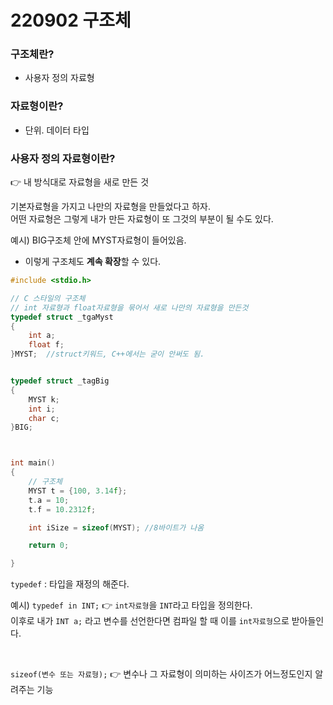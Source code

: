 # 220902 구조체

### 구조체란?  
* 사용자 정의 자료형

### 자료형이란?  
* 단위. 데이터 타입


### 사용자 정의 자료형이란?
👉 내 방식대로 자료형을 새로 만든 것

기본자료형을 가지고 나만의 자료형을 만들었다고 하자.  
어떤 자료형은 그렇게 내가 만든 자료형이 또 그것의 부분이 될 수도 있다.

예시) BIG구조체 안에 MYST자료형이 들어있음.  
* 이렇게 구조체도 **계속 확장**할 수 있다.



```cpp
#include <stdio.h>

// C 스타일의 구조체
// int 자료형과 float자료형을 묶어서 새로 나만의 자료형을 만든것
typedef struct _tgaMyst
{
	int a;
	float f;
}MYST;  //struct키워드, C++에서는 굳이 안써도 됨.


typedef struct _tagBig
{
	MYST k;
	int i;
	char c;
}BIG;  



int main()
{
	// 구조체
	MYST t = {100, 3.14f};
	t.a = 10;
	t.f = 10.2312f;

	int iSize = sizeof(MYST); //8바이트가 나옴

	return 0;

}
```



`typedef` : 타입을 재정의 해준다.

예시) `typedef in INT;` 👉 `int자료형`을 `INT`라고 타입을 정의한다.   
이후로 내가 `INT a;` 라고 변수를 선언한다면 컴파일 할 때 이를 `int자료형`으로 받아들인다. 


<br/>

`sizeof(변수 또는 자료형);`
👉 변수나 그 자료형이 의미하는 사이즈가 어느정도인지 알려주는 기능